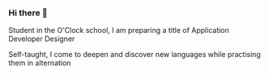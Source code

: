### Hi there 👋

Student in the O'Clock school, I am preparing a title of Application Developer Designer

Self-taught, I come to deepen and discover new languages while practising them in alternation 


<!--
**LasbouyguesBaptiste/LasbouyguesBaptiste** is a ✨ _special_ ✨ repository because its `README.md` (this file) appears on your GitHub profile.

Here are some ideas to get you started:



- 👯 I’m looking to collaborate on ...
- 🤔 I’m looking for help with ..
- 💬 Ask me about ...
- 📫 How to reach me: ...
- 😄 Pronouns: ...
- ⚡ Fun fact: ...
-->

